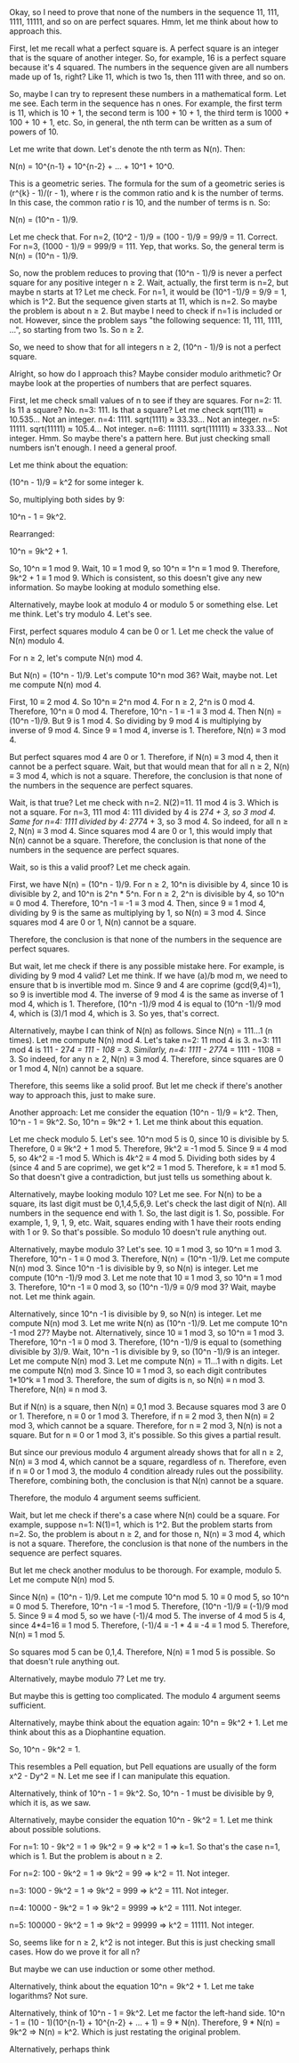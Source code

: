 <think>
Okay, so I need to prove that none of the numbers in the sequence 11, 111, 1111, 11111, and so on are perfect squares. Hmm, let me think about how to approach this. 

First, let me recall what a perfect square is. A perfect square is an integer that is the square of another integer. So, for example, 16 is a perfect square because it's 4 squared. The numbers in the sequence given are all numbers made up of 1s, right? Like 11, which is two 1s, then 111 with three, and so on. 

So, maybe I can try to represent these numbers in a mathematical form. Let me see. Each term in the sequence has n ones. For example, the first term is 11, which is 10 + 1, the second term is 100 + 10 + 1, the third term is 1000 + 100 + 10 + 1, etc. So, in general, the nth term can be written as a sum of powers of 10. 

Let me write that down. Let's denote the nth term as N(n). Then:

N(n) = 10^{n-1} + 10^{n-2} + ... + 10^1 + 10^0.

This is a geometric series. The formula for the sum of a geometric series is (r^{k} - 1)/(r - 1), where r is the common ratio and k is the number of terms. In this case, the common ratio r is 10, and the number of terms is n. So:

N(n) = (10^n - 1)/9.

Let me check that. For n=2, (10^2 - 1)/9 = (100 - 1)/9 = 99/9 = 11. Correct. For n=3, (1000 - 1)/9 = 999/9 = 111. Yep, that works. So, the general term is N(n) = (10^n - 1)/9.

So, now the problem reduces to proving that (10^n - 1)/9 is never a perfect square for any positive integer n ≥ 2. Wait, actually, the first term is n=2, but maybe n starts at 1? Let me check. For n=1, it would be (10^1 -1)/9 = 9/9 = 1, which is 1^2. But the sequence given starts at 11, which is n=2. So maybe the problem is about n ≥ 2. But maybe I need to check if n=1 is included or not. However, since the problem says "the following sequence: 11, 111, 1111, ...", so starting from two 1s. So n ≥ 2.

So, we need to show that for all integers n ≥ 2, (10^n - 1)/9 is not a perfect square.

Alright, so how do I approach this? Maybe consider modulo arithmetic? Or maybe look at the properties of numbers that are perfect squares.

First, let me check small values of n to see if they are squares. For n=2: 11. Is 11 a square? No. n=3: 111. Is that a square? Let me check sqrt(111) ≈ 10.535... Not an integer. n=4: 1111. sqrt(1111) ≈ 33.33... Not an integer. n=5: 11111. sqrt(11111) ≈ 105.4... Not integer. n=6: 111111. sqrt(111111) ≈ 333.33... Not integer. Hmm. So maybe there's a pattern here. But just checking small numbers isn't enough. I need a general proof.

Let me think about the equation:

(10^n - 1)/9 = k^2 for some integer k.

So, multiplying both sides by 9:

10^n - 1 = 9k^2.

Rearranged:

10^n = 9k^2 + 1.

So, 10^n ≡ 1 mod 9. Wait, 10 ≡ 1 mod 9, so 10^n ≡ 1^n ≡ 1 mod 9. Therefore, 9k^2 + 1 ≡ 1 mod 9. Which is consistent, so this doesn't give any new information. So maybe looking at modulo something else.

Alternatively, maybe look at modulo 4 or modulo 5 or something else. Let me think. Let's try modulo 4. Let's see.

First, perfect squares modulo 4 can be 0 or 1. Let me check the value of N(n) modulo 4.

For n ≥ 2, let's compute N(n) mod 4.

But N(n) = (10^n - 1)/9. Let's compute 10^n mod 36? Wait, maybe not. Let me compute N(n) mod 4.

First, 10 ≡ 2 mod 4. So 10^n ≡ 2^n mod 4. For n ≥ 2, 2^n is 0 mod 4. Therefore, 10^n ≡ 0 mod 4. Therefore, 10^n - 1 ≡ -1 ≡ 3 mod 4. Then N(n) = (10^n -1)/9. But 9 is 1 mod 4. So dividing by 9 mod 4 is multiplying by inverse of 9 mod 4. Since 9 ≡ 1 mod 4, inverse is 1. Therefore, N(n) ≡ 3 mod 4. 

But perfect squares mod 4 are 0 or 1. Therefore, if N(n) ≡ 3 mod 4, then it cannot be a perfect square. Wait, but that would mean that for all n ≥ 2, N(n) ≡ 3 mod 4, which is not a square. Therefore, the conclusion is that none of the numbers in the sequence are perfect squares. 

Wait, is that true? Let me check with n=2. N(2)=11. 11 mod 4 is 3. Which is not a square. For n=3, 111 mod 4: 111 divided by 4 is 27*4 + 3, so 3 mod 4. Same for n=4: 1111 divided by 4: 277*4 + 3, so 3 mod 4. So indeed, for all n ≥ 2, N(n) ≡ 3 mod 4. Since squares mod 4 are 0 or 1, this would imply that N(n) cannot be a square. Therefore, the conclusion is that none of the numbers in the sequence are perfect squares. 

Wait, so is this a valid proof? Let me check again. 

First, we have N(n) = (10^n - 1)/9. For n ≥ 2, 10^n is divisible by 4, since 10 is divisible by 2, and 10^n is 2^n * 5^n. For n ≥ 2, 2^n is divisible by 4, so 10^n ≡ 0 mod 4. Therefore, 10^n -1 ≡ -1 ≡ 3 mod 4. Then, since 9 ≡ 1 mod 4, dividing by 9 is the same as multiplying by 1, so N(n) ≡ 3 mod 4. Since squares mod 4 are 0 or 1, N(n) cannot be a square. 

Therefore, the conclusion is that none of the numbers in the sequence are perfect squares. 

But wait, let me check if there is any possible mistake here. For example, is dividing by 9 mod 4 valid? Let me think. If we have (a)/b mod m, we need to ensure that b is invertible mod m. Since 9 and 4 are coprime (gcd(9,4)=1), so 9 is invertible mod 4. The inverse of 9 mod 4 is the same as inverse of 1 mod 4, which is 1. Therefore, (10^n -1)/9 mod 4 is equal to (10^n -1)/9 mod 4, which is (3)/1 mod 4, which is 3. So yes, that's correct. 

Alternatively, maybe I can think of N(n) as follows. Since N(n) = 111...1 (n times). Let me compute N(n) mod 4. Let's take n=2: 11 mod 4 is 3. n=3: 111 mod 4 is 111 - 27*4 = 111 - 108 = 3. Similarly, n=4: 1111 - 277*4 = 1111 - 1108 = 3. So indeed, for any n ≥ 2, N(n) ≡ 3 mod 4. Therefore, since squares are 0 or 1 mod 4, N(n) cannot be a square. 

Therefore, this seems like a solid proof. But let me check if there's another way to approach this, just to make sure.

Another approach: Let me consider the equation (10^n - 1)/9 = k^2. Then, 10^n - 1 = 9k^2. So, 10^n = 9k^2 + 1. Let me think about this equation. 

Let me check modulo 5. Let's see. 10^n mod 5 is 0, since 10 is divisible by 5. Therefore, 0 ≡ 9k^2 + 1 mod 5. Therefore, 9k^2 ≡ -1 mod 5. Since 9 ≡ 4 mod 5, so 4k^2 ≡ -1 mod 5. Which is 4k^2 ≡ 4 mod 5. Dividing both sides by 4 (since 4 and 5 are coprime), we get k^2 ≡ 1 mod 5. Therefore, k ≡ ±1 mod 5. So that doesn't give a contradiction, but just tells us something about k. 

Alternatively, maybe looking modulo 10? Let me see. For N(n) to be a square, its last digit must be 0,1,4,5,6,9. Let's check the last digit of N(n). All numbers in the sequence end with 1. So, the last digit is 1. So, possible. For example, 1, 9, 1, 9, etc. Wait, squares ending with 1 have their roots ending with 1 or 9. So that's possible. So modulo 10 doesn't rule anything out.

Alternatively, maybe modulo 3? Let's see. 10 ≡ 1 mod 3, so 10^n ≡ 1 mod 3. Therefore, 10^n - 1 ≡ 0 mod 3. Therefore, N(n) = (10^n -1)/9. Let me compute N(n) mod 3. Since 10^n -1 is divisible by 9, so N(n) is integer. Let me compute (10^n -1)/9 mod 3. Let me note that 10 ≡ 1 mod 3, so 10^n ≡ 1 mod 3. Therefore, 10^n -1 ≡ 0 mod 3, so (10^n -1)/9 ≡ 0/9 mod 3? Wait, maybe not. Let me think again. 

Alternatively, since 10^n -1 is divisible by 9, so N(n) is integer. Let me compute N(n) mod 3. Let me write N(n) as (10^n -1)/9. Let me compute 10^n -1 mod 27? Maybe not. Alternatively, since 10 ≡ 1 mod 3, so 10^n ≡ 1 mod 3. Therefore, 10^n -1 ≡ 0 mod 3. Therefore, (10^n -1)/9 is equal to (something divisible by 3)/9. Wait, 10^n -1 is divisible by 9, so (10^n -1)/9 is an integer. Let me compute N(n) mod 3. Let me compute N(n) = 11...1 with n digits. Let me compute N(n) mod 3. Since 10 ≡ 1 mod 3, so each digit contributes 1*10^k ≡ 1 mod 3. Therefore, the sum of digits is n, so N(n) ≡ n mod 3. Therefore, N(n) ≡ n mod 3. 

But if N(n) is a square, then N(n) ≡ 0,1 mod 3. Because squares mod 3 are 0 or 1. Therefore, n ≡ 0 or 1 mod 3. Therefore, if n ≡ 2 mod 3, then N(n) ≡ 2 mod 3, which cannot be a square. Therefore, for n ≡ 2 mod 3, N(n) is not a square. But for n ≡ 0 or 1 mod 3, it's possible. So this gives a partial result. 

But since our previous modulo 4 argument already shows that for all n ≥ 2, N(n) ≡ 3 mod 4, which cannot be a square, regardless of n. Therefore, even if n ≡ 0 or 1 mod 3, the modulo 4 condition already rules out the possibility. Therefore, combining both, the conclusion is that N(n) cannot be a square. 

Therefore, the modulo 4 argument seems sufficient. 

Wait, but let me check if there's a case where N(n) could be a square. For example, suppose n=1: N(1)=1, which is 1^2. But the problem starts from n=2. So, the problem is about n ≥ 2, and for those n, N(n) ≡ 3 mod 4, which is not a square. Therefore, the conclusion is that none of the numbers in the sequence are perfect squares. 

But let me check another modulus to be thorough. For example, modulo 5. Let me compute N(n) mod 5. 

Since N(n) = (10^n - 1)/9. Let me compute 10^n mod 5. 10 ≡ 0 mod 5, so 10^n ≡ 0 mod 5. Therefore, 10^n -1 ≡ -1 mod 5. Therefore, (10^n -1)/9 ≡ (-1)/9 mod 5. Since 9 ≡ 4 mod 5, so we have (-1)/4 mod 5. The inverse of 4 mod 5 is 4, since 4*4=16 ≡ 1 mod 5. Therefore, (-1)/4 ≡ -1 * 4 ≡ -4 ≡ 1 mod 5. Therefore, N(n) ≡ 1 mod 5. 

So squares mod 5 can be 0,1,4. Therefore, N(n) ≡ 1 mod 5 is possible. So that doesn't rule anything out. 

Alternatively, maybe modulo 7? Let me try. 

But maybe this is getting too complicated. The modulo 4 argument seems sufficient. 

Alternatively, maybe think about the equation again: 10^n = 9k^2 + 1. Let me think about this as a Diophantine equation. 

So, 10^n - 9k^2 = 1. 

This resembles a Pell equation, but Pell equations are usually of the form x^2 - Dy^2 = N. Let me see if I can manipulate this equation. 

Alternatively, think of 10^n - 1 = 9k^2. So, 10^n - 1 must be divisible by 9, which it is, as we saw. 

Alternatively, maybe consider the equation 10^n - 9k^2 = 1. Let me think about possible solutions. 

For n=1: 10 - 9k^2 = 1 => 9k^2 = 9 => k^2 = 1 => k=1. So that's the case n=1, which is 1. But the problem is about n ≥ 2. 

For n=2: 100 - 9k^2 = 1 => 9k^2 = 99 => k^2 = 11. Not integer. 

n=3: 1000 - 9k^2 = 1 => 9k^2 = 999 => k^2 = 111. Not integer. 

n=4: 10000 - 9k^2 = 1 => 9k^2 = 9999 => k^2 = 1111. Not integer. 

n=5: 100000 - 9k^2 = 1 => 9k^2 = 99999 => k^2 = 11111. Not integer. 

So, seems like for n ≥ 2, k^2 is not integer. But this is just checking small cases. How do we prove it for all n?

But maybe we can use induction or some other method. 

Alternatively, think about the equation 10^n = 9k^2 + 1. Let me take logarithms? Not sure. 

Alternatively, think of 10^n - 1 = 9k^2. Let me factor the left-hand side. 10^n - 1 = (10 - 1)(10^{n-1} + 10^{n-2} + ... + 1) = 9 * N(n). Therefore, 9 * N(n) = 9k^2 => N(n) = k^2. Which is just restating the original problem. 

Alternatively, perhaps think